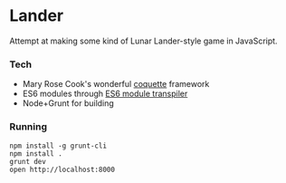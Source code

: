 # Lander

Attempt at making some kind of Lunar Lander-style game in JavaScript.

### Tech

* Mary Rose Cook's wonderful [coquette](https://github.com/maryrosecook/coquette) framework
* ES6 modules through [ES6 module transpiler](https://github.com/square/es6-module-transpiler)
* Node+Grunt for building

### Running

```
npm install -g grunt-cli
npm install .
grunt dev
open http://localhost:8000
```
